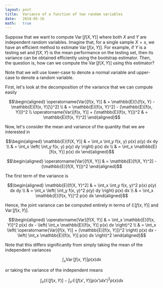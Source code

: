 ```yaml
---
layout: post
title:  Variance of a function of two random variables
date:   2018-05-16
math:   true
---
```


Suppose that we want to compute $\operatorname{Var}[f(X, Y)]$ where both $X$ and $Y$ are independent random variables.
Imagine that, for a single sample $X = x$, we have an efficient method to estimate $\operatorname{Var}[f(x, Y)]$.
For example, if $Y$ is a testing set and $f(X, Y)$ is the mean performance on the testing set, then its variance can be obtained efficiently using the bootstrap estimator.
Then, the question is, how can we compute the $\operatorname{Var}[f(X, Y)]$ using this estimator?

Note that we will use lower-case to denote a normal variable and upper-case to denote a random variable.

First, let's look at the decomposition of the variance that we can compute easily

$$\begin{aligned}
\operatorname{Var}[f(x, Y)] & = \mathbb{E}[\{f(x, Y) - \mathbb{E}[f(x, Y)]\}^2] \\
& = \mathbb{E}[f(x, Y)^2] - (\mathbb{E}[f(x, Y)])^2 \\
\operatorname{Var}[f(x, Y)] + (\mathbb{E}[f(x, Y)])^2 & = \mathbb{E}[f(x, Y)^2]
\end{aligned}$$

Now, let's consider the mean and variance of the quantity that we are interested in

$$\begin{aligned}
\mathbb{E}[f(X, Y)] & = \int_x \int_y f(x, y) p(x) p(y) dx dy \\
& = \int_x \left( \int_y f(x, y) p(y) dy \right) p(x) dx \\
& = \int_x \mathbb{E}[f(x, Y)] p(x) dx
\end{aligned}$$

$$\begin{aligned}
\operatorname{Var}[f(X, Y)] & = \mathbb{E}[f(X, Y)^2] - (\mathbb{E}[f(X, Y)])^2
\end{aligned}$$

The first term of the variance is

$$\begin{aligned}
\mathbb{E}[f(X, Y)^2] & = \int_x \int_y f(x, y)^2 p(x) p(y) dx dy \\
& = \int_x \left( \int_y f(x, y)^2 p(y) dy \right) p(x) dx \\
& = \int_x \mathbb{E}[f(x, Y)]^2 p(x) dx
\end{aligned}$$

Hence, the joint variance can be computed entirely in terms of $\mathbb{E}[f(x, Y)]$ and $\operatorname{Var}[f(x, Y)]$.

$$\begin{aligned}
\operatorname{Var}[f(X, Y)] & = \int_x \mathbb{E}[f(x, Y)]^2 p(x) dx - \left( \int_x \mathbb{E}[f(x, Y)] p(x) dx \right)^2 \\
& = \int_x \left( \operatorname{Var}[f(x, Y)] + (\mathbb{E}[f(x, Y)])^2 \right) p(x) dx - \left( \int_x \mathbb{E}[f(x, Y)] p(x) dx \right)^2
\end{aligned}$$

Note that this differs significantly from simply taking the mean of the independent variances

$$\int_x \operatorname{Var}[f(x, Y)]  p(x) dx$$

or taking the variance of the independent means

$$\int_x \left( \mathbb{E}[f(x, Y)] - \int_{x'} \mathbb{E}[f(x', Y)] p(x') dx' \right)^{2} p(x) dx$$
